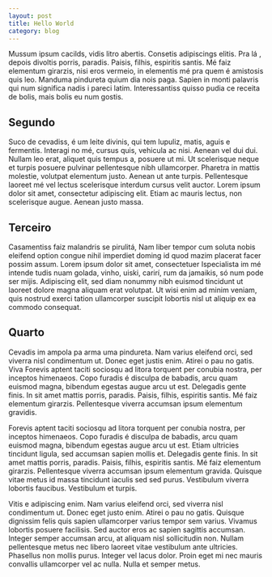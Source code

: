 ```yaml
---
layout: post
title: Hello World
category: blog
---
```


Mussum ipsum cacilds, vidis litro abertis. Consetis adipiscings elitis. Pra lá , depois divoltis
porris, paradis. Paisis, filhis, espiritis santis. Mé faiz elementum girarzis, nisi eros vermeio, in
elementis mé pra quem é amistosis quis leo. Manduma pindureta quium dia nois paga. Sapien in monti
palavris qui num significa nadis i pareci latim. Interessantiss quisso pudia ce receita de bolis,
mais bolis eu num gostis.

## Segundo

Suco de cevadiss, é um leite divinis, qui tem lupuliz, matis, aguis e fermentis. Interagi no mé,
cursus quis, vehicula ac nisi. Aenean vel dui dui. Nullam leo erat, aliquet quis tempus a, posuere
ut mi. Ut scelerisque neque et turpis posuere pulvinar pellentesque nibh ullamcorper. Pharetra in
mattis molestie, volutpat elementum justo. Aenean ut ante turpis. Pellentesque laoreet mé vel lectus
scelerisque interdum cursus velit auctor. Lorem ipsum dolor sit amet, consectetur adipiscing elit.
Etiam ac mauris lectus, non scelerisque augue. Aenean justo massa.

## Terceiro

Casamentiss faiz malandris se pirulitá, Nam liber tempor cum soluta nobis eleifend option congue
nihil imperdiet doming id quod mazim placerat facer possim assum. Lorem ipsum dolor sit amet,
consectetuer Ispecialista im mé intende tudis nuam golada, vinho, uiski, carirí, rum da jamaikis, só
num pode ser mijis. Adipiscing elit, sed diam nonummy nibh euismod tincidunt ut laoreet dolore magna
aliquam erat volutpat. Ut wisi enim ad minim veniam, quis nostrud exerci tation ullamcorper suscipit
lobortis nisl ut aliquip ex ea commodo consequat.

## Quarto

Cevadis im ampola pa arma uma pindureta. Nam varius eleifend orci, sed viverra nisl condimentum ut.
Donec eget justis enim. Atirei o pau no gatis. Viva Forevis aptent taciti sociosqu ad litora
torquent per conubia nostra, per inceptos himenaeos. Copo furadis é disculpa de babadis, arcu quam
euismod magna, bibendum egestas augue arcu ut est. Delegadis gente finis. In sit amet mattis porris,
paradis. Paisis, filhis, espiritis santis. Mé faiz elementum girarzis. Pellentesque viverra accumsan
ipsum elementum gravidis.

Forevis aptent taciti sociosqu ad litora torquent per conubia nostra, per inceptos himenaeos. Copo
furadis é disculpa de babadis, arcu quam euismod magna, bibendum egestas augue arcu ut est. Etiam
ultricies tincidunt ligula, sed accumsan sapien mollis et. Delegadis gente finis. In sit amet mattis
porris, paradis. Paisis, filhis, espiritis santis. Mé faiz elementum girarzis. Pellentesque viverra
accumsan ipsum elementum gravida. Quisque vitae metus id massa tincidunt iaculis sed sed purus.
Vestibulum viverra lobortis faucibus. Vestibulum et turpis.

Vitis e adipiscing enim. Nam varius eleifend orci, sed viverra nisl condimentum ut. Donec eget justo
enim. Atirei o pau no gatis. Quisque dignissim felis quis sapien ullamcorper varius tempor sem
varius. Vivamus lobortis posuere facilisis. Sed auctor eros ac sapien sagittis accumsan. Integer
semper accumsan arcu, at aliquam nisl sollicitudin non. Nullam pellentesque metus nec libero laoreet
vitae vestibulum ante ultricies. Phasellus non mollis purus. Integer vel lacus dolor. Proin eget mi
nec mauris convallis ullamcorper vel ac nulla. Nulla et semper metus.
